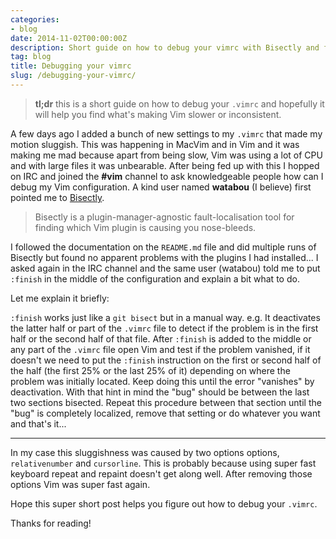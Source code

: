 ```yaml
---
categories:
- blog
date: 2014-11-02T00:00:00Z
description: Short guide on how to debug your vimrc with Bisectly and finish
tag: blog
title: Debugging your vimrc
slug: /debugging-your-vimrc/
---
```


> **tl;dr** this is a short guide on how to debug your `.vimrc` and hopefully it
will help you find what's making Vim slower or inconsistent.

A few days ago I added a bunch of new settings to my `.vimrc` that made my
motion sluggish. This was happening in MacVim and in Vim and it was making me
mad because apart from being slow, Vim was using a lot of CPU and with large
files it was unbearable. After being fed up with this I hopped on IRC and joined
the **#vim** channel to ask knowledgeable people how can I debug my Vim
configuration. A kind user named **watabou** (I believe) first pointed me to
[Bisectly][bisectly].

> Bisectly is a plugin-manager-agnostic fault-localisation tool for finding
which Vim plugin is causing you nose-bleeds.

I followed the documentation on the `README.md` file and did multiple runs of
Bisectly but found no apparent problems with the plugins I had installed... I
asked again in the IRC channel and the same user (watabou) told me to put
`:finish` in the middle of the configuration and explain a bit what to do.

Let me explain it briefly:

`:finish` works just like a `git bisect` but in a manual way. e.g. It
deactivates the latter half or part of the `.vimrc` file to detect if the
problem is in the first half or the second half of that file. After `:finish` is
added to the middle or any part of the `.vimrc` file open Vim and test if the
problem vanished, if it doesn't we need to put the `:finish` instruction on the
first or second half of the half (the first 25% or the last 25% of it) depending
on where the problem was initially located. Keep doing this until the error
"vanishes" by deactivation. With that hint in mind the "bug" should be between
the last two sections bisected. Repeat this procedure between that section until
the "bug" is completely localized, remove that setting or do whatever you want
and that's it...

---

In my case this sluggishness was caused by two options options, `relativenumber`
and `cursorline`. This is probably because using super fast keyboard repeat and
repaint doesn't get along well. After removing those options Vim was super fast
again.

Hope this super short post helps you figure out how to debug your `.vimrc`.

Thanks for reading!

[bisectly]: https://github.com/dahu/bisectly
